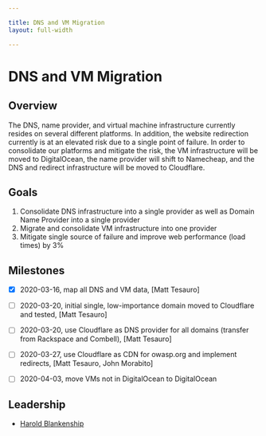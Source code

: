 ```yaml
---

title: DNS and VM Migration
layout: full-width

---
```


# DNS and VM Migration

## Overview

The DNS, name provider, and virtual machine infrastructure currently resides on several different platforms.  In addition, the website redirection currently is at an elevated risk due to a single point of failure.  In order to consolidate our platforms and mitigate the risk, the VM infrastructure will be moved to DigitalOcean, the name provider will shift to Namecheap, and the DNS and redirect infrastructure will be moved to Cloudflare.


## Goals

1. Consolidate DNS infrastructure into a single provider as well as Domain Name Provider into a single provider
2. Migrate and consolidate VM infrastructure into one provider
3. Mitigate single source of failure and improve web performance (load times) by 3%

## Milestones

* [x] 2020-03-16, map all DNS and VM data, [Matt Tesauro]
* [ ] 2020-03-20, initial single, low-importance domain moved to Cloudflare and tested, [Matt Tesauro] 
* [ ] 2020-03-20, use Cloudflare as DNS provider for all domains (transfer from Rackspace and Combell), [Matt Tesauro]
* [ ] 2020-03-27, use Cloudflare as CDN for owasp.org and implement redirects, [Matt Tesauro, John Morabito]
* [ ] 2020-04-03, move VMs not in DigitalOcean to DigitalOcean


## Leadership

* [Harold Blankenship](mailto:harold.blankenship@owasp.com?subject=DNS%20and%20VM%20Migration)
